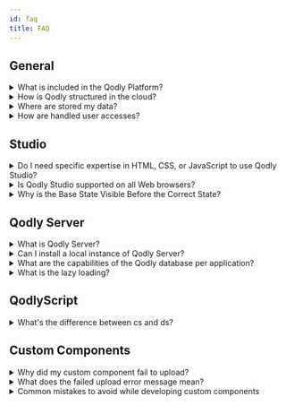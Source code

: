 ```yaml
---
id: faq
title: FAQ
---
```



## General

<details>
<summary style= {{ fontWeight: "bold" , marginBottom: "20px" }}> What is included in the Qodly Platform?</summary>

The Qodly platform is a fully integrated environment where you can develop, test, deploy, and monitor business applications with advanced web interfaces. Qodly is the perfect platform to design and publish powerful back office applications, or sophisticated dashboards, in a record time.

The Qodly plaform is made of a **Studio**, a **Server**, and a **Cloud platform**, all working together flawlessly to provide you with an end-to-end software platform that can build web business apps in no time.
</details>


<details>
<summary style= {{ fontWeight: "bold" , marginBottom: "20px" }}> How is Qodly structured in the cloud?</summary>

Qodly is powered by [**Amazon Web Services**](https://aws.amazon.com/cognito/).  

Every Qodly Server is a container deployed on a Virtual Machine (VM) powered by [AWS Elastic Kubernetes Service](https://aws.amazon.com/eks/) (EKS).  

User access is managed by Qodly Identity Service (QIS) based on [AWS Cognito](https://aws.amazon.com/cognito/). It is a central service to control all users access to Qodly modules. Every developer or application user needs to be declared in QIS with an appropriate [role](../studio/roles/rolesPrivilegesOverview.md#understanding-roles). Roles allow you to assign different permissions at [datastore level](../orda/data-model.md#datastore) for [user sessions](../language/SessionClass.md).

Automatic scheduled backups are provided for staging and production environment. Backups are stored on [AWS S3](https://aws.amazon.com/s3/) services.  


</details>


<details>
<summary style= {{ fontWeight: "bold" , marginBottom: "20px" }}> Where are stored my data?</summary>

Your data are stored on AWS (Amazon Cloud).

</details>


<details>
<summary style= {{ fontWeight: "bold" , marginBottom: "20px" }}> How are handled user accesses?</summary>

![](img/cloud-archi.png)

#### Developer Access


Developers possess entry to Qodly Studio environment within the development phase, where they engage in coding activities. The procedure for gaining Qodly Studio access mandates a sequence of steps encompassing transit through a Content Delivery Network (CDN) and a Web Application Firewall (WAF). These measures reinforce security measures, providing a shield against potential threats. 
 
Across each [environment](../cloud/environmentsOverview.md#overview), dedicated databases store essential data. Moreover, in the production environment, data undergoes periodic migration to a backup storage repository via a scheduled Cron job. This backup data is subsequently preserved in an S3 bucket, bolstering redundancy and enhancing data protection. Throughout the entirety of the developmental life cycle, meticulous oversight is maintained, and all relevant processes and components are meticulously tracked within the App Source code repository. This concerted approach ensures a secure and seamless workflow from inception to deployment. 


#### SFTP Access

Developers are empowered to utilize SFTP for file uploads and downloads across all environments. To realize SFTP access, developers traverse a Network Load Balancer along with an Identity Service, which collectively handles authentication and authorization requirements. 

#### End User Access

End users are granted authorization to interact with renderers across all environments. Comparable to developer access, requests from end users are channeled through a CDN and WAF, bolstering security measures before being directed to the appropriate environment via load balancing. 
</details>


## Studio

<details>
<summary style= {{ fontWeight: "bold", marginBottom: "20px" }}> Do I need specific expertise in HTML, CSS, or JavaScript to use Qodly Studio?</summary>

No, Qodly Studio offers an experience of intuitive and visual web development that does not require any expertise of web technologies.
</details>

<details>
<summary style= {{ fontWeight: "bold" , marginBottom: "20px" }}> Is Qodly Studio supported on all Web browsers?</summary>

See the requirements list [here](../studio/overview.md#requirements).

</details>


<details>
<summary style= {{ fontWeight: "bold", marginBottom: "20px" }}> Why is the Base State Visible Before the Correct State?</summary>

The Base state becomes momentarily visible because the actual correct state is applied only after the [page has initially rendered](../studio/rendering.md#pagerenderer-lifecycle). This occurs due to the timing of when qodly sources and conditions are processed. Initially, the page loads and displays the Base state by default. As qodly sources are fetched and conditions evaluated, the appropriate state for the user is determined and applied, causing the transition from the Base state to the correct state.

To resolve this, the `onInit` event should be used to ensure that all necessary qodly sources and conditions are set up before the page is rendered. This approach prevents the Base state from being displayed and ensures the page renders directly into the correct state based on the user's role and conditions.

</details>






## Qodly Server

<details>
<summary style= {{ fontWeight: "bold" , marginBottom: "20px" }}> What is Qodly Server?</summary>

Qodly Server is actually a full stack of integrated servers and development layers and supports all necessary requirements to develop, test, and deploy business web applications.

Qodly Server includes:

- an **HTTP server**, handling all incoming requests. It provides a high level of security by supporting [user sessions](#user-sessions) and their associated privileges, connected to your own user directory in the cloud through **Amazon Cognito**.
- a **REST server** with a comprehensive API. The REST server handles requests that access the resources of the Qodly application, for example to get data from the datastore or to execute functions. The REST server exposes an automatically generated REST API to access and manipulate data. For example, if you have an exposed dataclass named "Product", it can automatically return its entities using the `/Product` request. The REST server also has a memory link between the web and the datastore layer to achieve very short processing times.
- a **Web application server**, handling your application Pages and features.
- **Qodly Database**, a built-in relational database. The Qodly Database has extended capabilities to store and process data. Model and data access is done through **ORDA** (*Object Relational Data Access*), an enhanced technology allowing to handle both the model and the data of a database as **objects**. With ORDA, the database is accessed through an abstraction layer, the **datastore** (which is an object itself). The ORM is natively included in the ORDA concept.
- the **QodlyScript** language, that can be used in all layers of the project: to configure the model, the application layer, the qodlysources, the pages, the events. No other language is required to develop a Qodly application. QodlyScript is an object-oriented language containing built-in classes that you can extend, and also user classes. ORDA provides data model classes that are very efficient to handle data.  

All these elements are included in one single executable running under Linux OS, providing the best performances by eliminating unnecessary intermediary connectors.

</details>


<details>
<summary style= {{ fontWeight: "bold" , marginBottom: "20px" }}> Can I install a local instance of Qodly Server?</summary>

No, Qodly Server is only proposed a a cloud service.
</details>


<details>
<summary style= {{ fontWeight: "bold" , marginBottom: "20px" }}> What are the capabilities of the Qodly database per application?</summary>

|Capabilities|Maximum|
|---|---|
|Number of dataclasses|32,767|
|Number of attributes per dataclass|32,767|
|Number of entities per dataclass|1 billion|
|Number of index keys per dataclass|128 billion|
|Size of text attributes|2 GB|
|Size of BLOB attributes|2 GB|
|Size of object attributes|2 GB|
|Number of properties per object attribute|up to 128 billion*|
|Number of transaction levels|Unlimited|

\* depending on the number of index keys

</details>


<details>
<summary style= {{ fontWeight: "bold" , marginBottom: "20px" }}> What is the lazy loading?</summary>

Since entities are managed as references, data is loaded only when necessary, i.e. when accessing it in the code or through interface widgets. This optimization principle is called lazy loading.

</details>



## QodlyScript

<details>
<summary style= {{ fontWeight: "bold" , marginBottom: "20px" }}> What's the difference between cs and ds?</summary>

  `cs` is the Class Store object, containing all classes of the current project:
    - user classes (e.g. `cs.MyUserClass`)
    - datastore classes (e.g. `cs.People`, `cs.PeopleEntity`, etc.).

  It is used for:
    - **declaration** of both user class and datastore class object variables
    - **instantiation** of user class objects.

  `ds` is a shortcut to the main DataStore object, providing access to the [ORDA model and data object](../orda/data-model.md) instances. It is a kind of singleton, used for **instantiation** of datastore objects.
  Datastore objects are instantiated and managed by ORDA and cannot be handled through the `cs` Class Store.

  ```qs
  //declare an object variable of class cs.myClass
  var myInstance : cs.myClass
  //declare two datastore object variables of class cs.PeopleEntity
  var myEntity,myNewEntity : cs.PeopleEntity

  //create a new instance of myClass class and put it in the variable
  myInstance = cs.myClass.new()
  //create a new instance of People dataclass (i.e. a blank entity) and put it in the variable
  myNewEntity = ds.People.new()
  //put an instance of People dataclass (i.e. an entity) in the variable
  myEntity = ds.People.get(167)
  ```
</details>


## Custom Components

<details>
<summary style= {{ fontWeight: "bold" , marginBottom: "20px" }}> Why did my custom component fail to upload? </summary>
  
If you encounter an error while importing a custom component, follow these steps to troubleshoot the issue:

1. **Clearing Browser Cache**

    Sometimes, even after a successful import, the component may not appear in the list. In such cases:

    - **Clear Your Browser Cache:** Clear your browser cache and refresh the page.

    - **Re-Test the Import:** Try importing the component again.

2. **Check Zip File Structure**

    Ensure that your zip file has the correct structure:

    - **Top-Level `manifest.json` File:** The zip file should include a `manifest.json` at the top level.

    - **Valid `manifest.json` Content:** The `manifest.json` file should contain valid content with correct paths.

    - **No Source Folder:** Ensure the zip file is not a downloaded repository source (e.g., containing a folder named `zip` at the top level). It should be a properly built component from the Releases section.

</details>


<details>
<summary style= {{ fontWeight: "bold" , marginBottom: "20px" }}> What does the failed upload error message mean? </summary>
  
If the upload fails, you might see the following error message:


```
The upload of the custom component failed. 
Make sure you are importing a properly built custom component for Qodly. 
```


This message indicates that the system was unable to process the zip file you provided. Ensure the zip file is structured correctly and contains all necessary files as per the guidelines.

</details>


<details>
<summary style= {{ fontWeight: "bold" , marginBottom: "20px" }}> Common mistakes to avoid while developing custom components </summary>
  
Avoid these common mistakes to ensure a smooth import process:

- **Manual Addition of `manifest.json`:** Adding a `manifest.json` manually without valid content can cause errors.

- **Incorrect Paths in `manifest.json`:** Ensure all paths specified in the `manifest.json` are correct and point to valid files within the zip.

</details>


